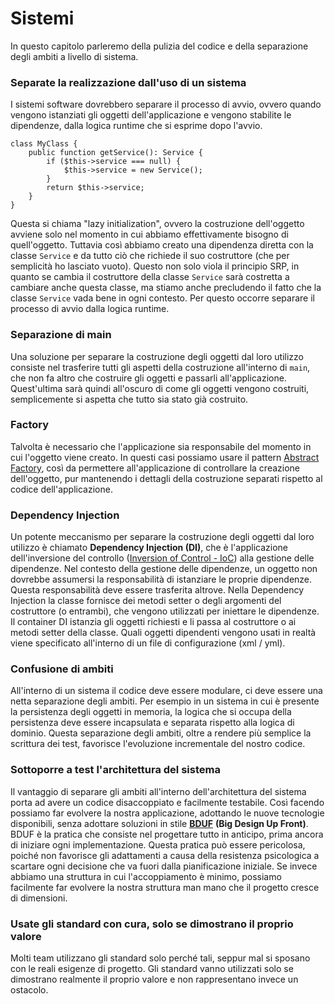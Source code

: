 # Sistemi

In questo capitolo parleremo della pulizia del codice e della separazione degli ambiti a livello di sistema.

### Separate la realizzazione dall'uso di un sistema

I sistemi software dovrebbero separare il processo di avvio, ovvero quando vengono istanziati gli oggetti dell'applicazione e vengono stabilite le dipendenze, dalla logica runtime che si esprime dopo l'avvio.

```text
class MyClass {
    public function getService(): Service {
        if ($this->service === null) {
            $this->service = new Service();
        }
        return $this->service;
    }
}
```

Questa si chiama "lazy initialization", ovvero la costruzione dell'oggetto avviene solo nel momento in cui abbiamo effettivamente bisogno di quell'oggetto. Tuttavia così abbiamo creato una dipendenza diretta con la classe `Service` e da tutto ciò che richiede il suo costruttore \(che per semplicità ho lasciato vuoto\). Questo non solo viola il principio SRP, in quanto se cambia il costruttore della classe `Service` sarà costretta a cambiare anche questa classe, ma stiamo anche precludendo il fatto che la classe `Service` vada bene in ogni contesto. Per questo occorre separare il processo di avvio dalla logica runtime.

### Separazione di main

Una soluzione per separare la costruzione degli oggetti dal loro utilizzo consiste nel trasferire tutti gli aspetti della costruzione all'interno di `main`, che non fa altro che costruire gli oggetti e passarli all'applicazione. Quest'ultima sarà quindi all'oscuro di come gli oggetti vengono costruiti, semplicemente si aspetta che tutto sia stato già costruito.

### Factory

Talvolta è necessario che l'applicazione sia responsabile del momento in cui l'oggetto viene creato. In questi casi possiamo usare il pattern [Abstract Factory](https://en.wikipedia.org/wiki/Abstract_factory_pattern), così da permettere all'applicazione di controllare la creazione dell'oggetto, pur mantenendo i dettagli della costruzione separati rispetto al codice dell'applicazione.

### Dependency Injection

Un potente meccanismo per separare la costruzione degli oggetti dal loro utilizzo è chiamato **Dependency Injection \(DI\)**, che è l'applicazione dell'inversione del controllo \([Inversion of Control - IoC](https://it.wikipedia.org/wiki/Inversione_del_controllo)\) alla gestione delle dipendenze. Nel contesto della gestione delle dipendenze, un oggetto non dovrebbe assumersi la responsabilità di istanziare le proprie dipendenze. Questa responsabilità deve essere trasferita altrove. Nella Dependency Injection la classe fornisce dei metodi setter o degli argomenti del costruttore \(o entrambi\), che vengono utilizzati per iniettare le dipendenze. Il container DI istanzia gli oggetti richiesti e li passa al costruttore o ai metodi setter della classe. Quali oggetti dipendenti vengono usati in realtà viene specificato all'interno di un file di configurazione \(xml / yml\).

### Confusione di ambiti

All'interno di un sistema il codice deve essere modulare, ci deve essere una netta separazione degli ambiti. Per esempio in un sistema in cui è presente la persistenza degli oggetti in memoria, la logica che si occupa della persistenza deve essere incapsulata e separata rispetto alla logica di dominio. Questa separazione degli ambiti, oltre a rendere più semplice la scrittura dei test, favorisce l'evoluzione incrementale del nostro codice.

### Sottoporre a test l'architettura del sistema

Il vantaggio di separare gli ambiti all'interno dell'architettura del sistema porta ad avere un codice disaccoppiato e facilmente testabile. Così facendo possiamo far evolvere la nostra applicazione, adottando le nuove tecnologie disponibili, senza adottare soluzioni in stile [**BDUF**](https://en.wikipedia.org/wiki/Big_Design_Up_Front) **\(Big Design Up Front\)**. BDUF è la pratica che consiste nel progettare tutto in anticipo, prima ancora di iniziare ogni implementazione. Questa pratica può essere pericolosa, poiché non favorisce gli adattamenti a causa della resistenza psicologica a scartare ogni decisione che va fuori dalla pianificazione iniziale. Se invece abbiamo una struttura in cui l'accoppiamento è minimo, possiamo facilmente far evolvere la nostra struttura man mano che il progetto cresce di dimensioni.

### Usate gli standard con cura, solo se dimostrano il proprio valore

Molti team utilizzano gli standard solo perché tali, seppur mal si sposano con le reali esigenze di progetto. Gli standard vanno utilizzati solo se dimostrano realmente il proprio valore e non rappresentano invece un ostacolo.

